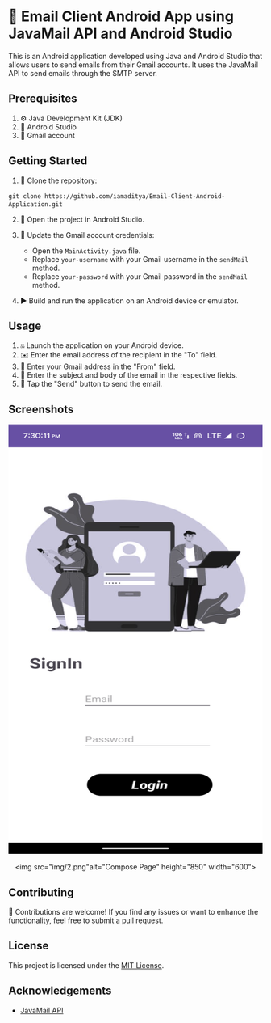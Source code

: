 # 📧 Email Client Android App using JavaMail API and Android Studio

This is an Android application developed using Java and Android Studio that allows users to send emails from their Gmail accounts. It uses the JavaMail API to send emails through the SMTP server.

## Prerequisites
1. ⚙️ Java Development Kit (JDK)
2. 📱 Android Studio
3. 📧 Gmail account

## Getting Started
1. 🔀 Clone the repository:
```
git clone https://github.com/iamaditya/Email-Client-Android-Application.git
```

2. 📂 Open the project in Android Studio.
3. 🚀 Update the Gmail account credentials:
   - Open the `MainActivity.java` file.
   - Replace `your-username` with your Gmail username in the `sendMail` method.
   - Replace `your-password` with your Gmail password in the `sendMail` method.

4. ▶️ Build and run the application on an Android device or emulator.

## Usage
1. 🔛 Launch the application on your Android device.
2. ✉️ Enter the email address of the recipient in the "To" field.
3. 📩 Enter your Gmail address in the "From" field.
4. 📜 Enter the subject and body of the email in the respective fields.
5. 💌 Tap the "Send" button to send the email.

## Screenshots
<div style="text-align: center;">
  <img src="img/1.png" alt="Login Page" height="850" width="600">

  <img src="img/2.png"alt="Compose Page" height="850" width="600">

</div>



## Contributing
🤝 Contributions are welcome! If you find any issues or want to enhance the functionality, feel free to submit a pull request.

## License
This project is licensed under the [MIT License](LICENSE).

## Acknowledgements
- [JavaMail API](https://javaee.github.io/javamail/)